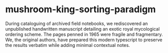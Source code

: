 # mushroom-king-sorting-paradigm
During cataloguing of archived field notebooks, we rediscovered an unpublished handwritten manuscript detailing an exotic royal mycological ordering scheme. The pages penned in 1965 were fragile and fragmentary. We, the original authors, have prepared this modern typescript to preserve the results verbatim while adding minimal contextual notes.
